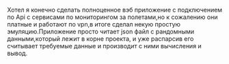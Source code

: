 Хотел я конечно сделать полноценное вэб приложение с подключением по Api с сервисами по мониторингом за полетами,но к сожалению они платные и работают по vpn,в итоге сделал некую простую эмуляцию.Приложение просто читает json файл с рандомными данными,который лежит в корне проекта, и уже распарсив его считывает требуемые данные и производит с ними вычисления и вывод.
